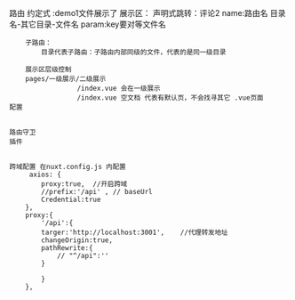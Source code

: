 路由
    约定式 :demo1文件展示了
        展示区：<nuxt>
        声明式跳转：<nuxt-link :to="{name:'demo1-comment',params:{uid:1},query:{a:5,b:6}}">评论2</nuxt-link>
        name:路由名 目录名-其它目录-文件名
        param:key要对等文件名
        
        子路由：
            目录代表子路由：子路由内部同级的文件，代表的是同一级目录

        展示区层级控制
        pages/一级展示/二级展示
                     /index.vue 会在一级展示
                     /index.vue 空文档 代表有默认页，不会找寻其它 .vue页面
    配置


    路由守卫
    插件
    

    跨域配置 在nuxt.config.js 内配置
         axios: {
            proxy:true,  //开启跨域
            //prefix:'/api' , // baseUrl
            Credential:true
        },
        proxy:{
            '/api':{
            targer:'http://localhost:3001',    //代理转发地址
            changeOrigin:true,
            pathRewrite:{
                // "^/api":''
            }

            }
        },

